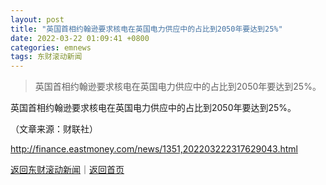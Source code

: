 ```yaml
---
layout: post
title: "英国首相约翰逊要求核电在英国电力供应中的占比到2050年要达到25%"
date: 2022-03-22 01:09:41 +0800
categories: emnews
tags: 东财滚动新闻
---
```

> 英国首相约翰逊要求核电在英国电力供应中的占比到2050年要达到25%。

<p>英国首相约翰逊要求核电在英国电力供应中的占比到2050年要达到25%。</p><p class="em_media">（文章来源：财联社）</p>

<http://finance.eastmoney.com/news/1351,202203222317629043.html>

[返回东财滚动新闻](//finews.withounder.com/emnews/)｜[返回首页](//finews.withounder.com/)